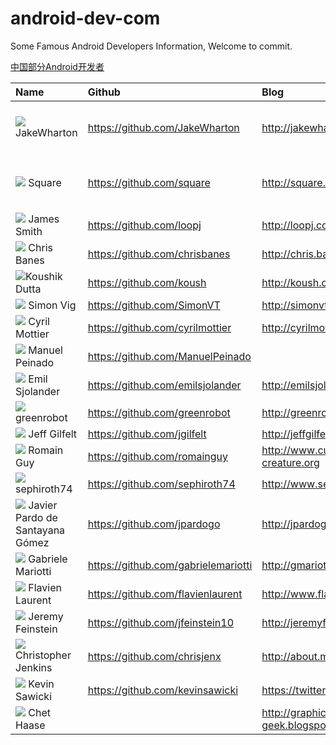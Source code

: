 android-dev-com  
==========  
Some Famous Android Developers Information, Welcome to commit.  

[中国部分Android开发者](https://github.com/android-cn/android-dev-cn)  

Name  | Github | Blog | Description
:------------- | :------------- | :------------- | :------------- 
![](https://avatars0.githubusercontent.com/u/66577?s=144) JakeWharton | https://github.com/JakeWharton | http://jakewharton.com/ |  ActionBarSherlock,Android-ViewPagerIndicator,Nine Old Androids,butterknife and so on
![](https://avatars0.githubusercontent.com/u/82592?s=144) Square  | https://github.com/square   | http://square.github.io/ | okhttp,fest-android，android-times-square,picasso,dagger,spoon and so on
![](https://avatars1.githubusercontent.com/u/104009?s=144) James Smith | https://github.com/loopj | http://loopj.com
![](https://avatars3.githubusercontent.com/u/227486?s=144) Chris Banes  | https://github.com/chrisbanes | http://chris.banes.me/ |   
![](https://avatars3.githubusercontent.com/u/73924?s=144)Koushik Dutta  | https://github.com/koush   | http://koush.com/  |  
![](https://avatars2.githubusercontent.com/u/549365?s=144) Simon Vig | https://github.com/SimonVT |  http://simonvt.net/ |  
![](https://avatars1.githubusercontent.com/u/92794?s=144) Cyril Mottier  | https://github.com/cyrilmottier |  http://cyrilmottier.com/   |     
![](https://avatars2.githubusercontent.com/u/2700015?s=144) Manuel Peinado  |  https://github.com/ManuelPeinado  |   | 
![](https://avatars2.githubusercontent.com/u/1525924?s=144) Emil Sjolander  | https://github.com/emilsjolander |  http://emilsjolander.se/ | 
![](https://avatars2.githubusercontent.com/u/242242?s=144) greenrobot  | https://github.com/greenrobot | http://greenrobot.de/  |
![](https://avatars0.githubusercontent.com/u/175697?s=144) Jeff Gilfelt  |  https://github.com/jgilfelt  |  http://jeffgilfelt.com  |  
![](https://avatars0.githubusercontent.com/u/869684?s=144) Romain Guy  | https://github.com/romainguy |  http://www.curious-creature.org   |  
![](https://avatars0.githubusercontent.com/u/823858?s=144) sephiroth74 | https://github.com/sephiroth74 |  http://www.sephiroth.it/    |   
![](https://avatars0.githubusercontent.com/u/1172221?s=144) Javier Pardo de Santayana Gómez	|  https://github.com/jpardogo | http://jpardogo.com
![](https://avatars0.githubusercontent.com/u/2583078?s=144) Gabriele Mariotti | https://github.com/gabrielemariotti | http://gmariotti.blogspot.it
![](https://avatars1.githubusercontent.com/u/4429434?s=144) Flavien Laurent | https://github.com/flavienlaurent | http://www.flavienlaurent.com
![](https://avatars0.githubusercontent.com/u/1269143?s=144) Jeremy Feinstein | https://github.com/jfeinstein10 | http://jeremyfeinstein.com/
![](https://avatars0.githubusercontent.com/u/1167793?s=144) Christopher Jenkins | https://github.com/chrisjenx | http://about.me/chris.jenkins
![](https://avatars1.githubusercontent.com/u/671378?s=144) Kevin Sawicki | https://github.com/kevinsawicki | https://twitter.com/kevinsawicki
![](https://lh4.googleusercontent.com/-alRF2kfXilM/AAAAAAAAAAI/AAAAAAAAH4U/1yMUbANZ_YY/s144-c/photo.jpg) Chet Haase  |    |  http://graphics-geek.blogspot.com/ |  
